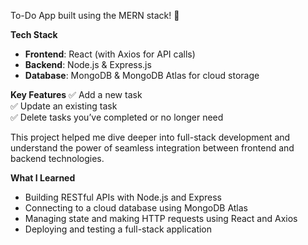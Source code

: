 To-Do App built using the MERN stack! 🌟 

**Tech Stack**
- **Frontend**: React (with Axios for API calls)
- **Backend**: Node.js & Express.js
- **Database**: MongoDB & MongoDB Atlas for cloud storage

**Key Features**
✅ Add a new task  
✅ Update an existing task  
✅ Delete tasks you’ve completed or no longer need  

This project helped me dive deeper into full-stack development and understand the power of seamless integration between frontend and backend technologies.

**What I Learned**
- Building RESTful APIs with Node.js and Express  
- Connecting to a cloud database using MongoDB Atlas  
- Managing state and making HTTP requests using React and Axios  
- Deploying and testing a full-stack application  


 
